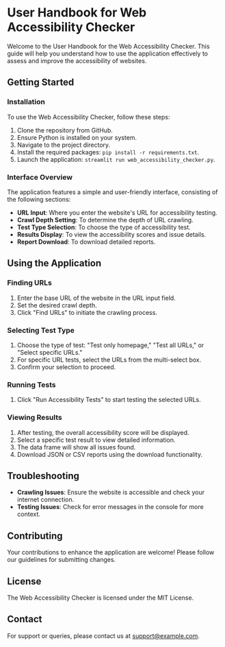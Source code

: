 # User Handbook for Web Accessibility Checker

Welcome to the User Handbook for the Web Accessibility Checker. This guide will help you understand how to use the application effectively to assess and improve the accessibility of websites.

## Getting Started

### Installation

To use the Web Accessibility Checker, follow these steps:

1. Clone the repository from GitHub.
2. Ensure Python is installed on your system.
3. Navigate to the project directory.
4. Install the required packages: `pip install -r requirements.txt`.
5. Launch the application: `streamlit run web_accessibility_checker.py`.

### Interface Overview

The application features a simple and user-friendly interface, consisting of the following sections:

- **URL Input**: Where you enter the website's URL for accessibility testing.
- **Crawl Depth Setting**: To determine the depth of URL crawling.
- **Test Type Selection**: To choose the type of accessibility test.
- **Results Display**: To view the accessibility scores and issue details.
- **Report Download**: To download detailed reports.

## Using the Application

### Finding URLs

1. Enter the base URL of the website in the URL input field.
2. Set the desired crawl depth.
3. Click "Find URLs" to initiate the crawling process.

### Selecting Test Type

1. Choose the type of test: "Test only homepage," "Test all URLs," or "Select specific URLs."
2. For specific URL tests, select the URLs from the multi-select box.
3. Confirm your selection to proceed.

### Running Tests

1. Click "Run Accessibility Tests" to start testing the selected URLs.

### Viewing Results

1. After testing, the overall accessibility score will be displayed.
2. Select a specific test result to view detailed information.
3. The data frame will show all issues found.
4. Download JSON or CSV reports using the download functionality.

## Troubleshooting

- **Crawling Issues**: Ensure the website is accessible and check your internet connection.
- **Testing Issues**: Check for error messages in the console for more context.

## Contributing

Your contributions to enhance the application are welcome! Please follow our guidelines for submitting changes.

## License

The Web Accessibility Checker is licensed under the MIT License.

## Contact

For support or queries, please contact us at support@example.com.